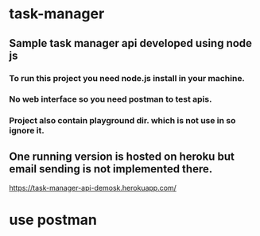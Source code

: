 # task-manager
## Sample task manager api developed using node js
### To run this project you need node.js install in your machine.
### No web interface so you need postman to test apis.
### Project also contain playground dir. which is not use in so ignore it.
##  One running version is hosted on heroku but email sending is not implemented there.
https://task-manager-api-demosk.herokuapp.com/
# use postman
